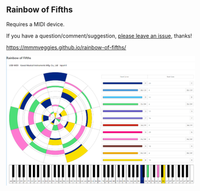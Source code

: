 Rainbow of Fifths
---
Requires a MIDI device.

If you have a question/comment/suggestion, [please leave an issue](https://github.com/mmmveggies/rainbow-of-fifths/issues), thanks!

https://mmmveggies.github.io/rainbow-of-fifths/

![Demo Preview](./rainbow-of-fifths.png)